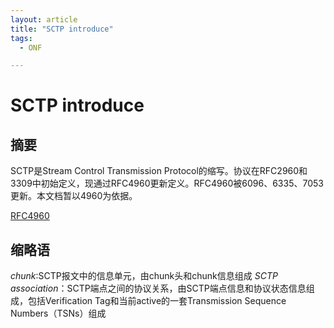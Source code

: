 ```yaml
---
layout: article
title: "SCTP introduce"
tags:
  - ONF

---
```

# SCTP introduce
## 摘要
SCTP是Stream Control Transmission Protocol的缩写。协议在RFC2960和3309中初始定义，现通过RFC4960更新定义。RFC4960被6096、6335、7053更新。本文档暂以4960为依据。

[RFC4960](https://tools.ietf.org/html/rfc4960)

## 缩略语
*chunk*:SCTP报文中的信息单元，由chunk头和chunk信息组成
*SCTP association*：SCTP端点之间的协议关系，由SCTP端点信息和协议状态信息组成，包括Verification Tag和当前active的一套Transmission Sequence Numbers（TSNs）组成

